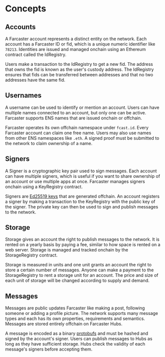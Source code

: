 # Concepts

## Accounts

A Farcaster account represents a distinct entity on the network. Each account has a Farcaster ID or fid, which is a unique numeric identifier like `78213`. Identities are issued and managed onchain using an Ethereum contract called the IdRegistry.

Users make a transaction to the IdRegistry to get a new fid. The address that owns the fid is known as the user's custody address. The IdRegistry ensures that fids can be transferred between addresses and that no two addresses have the same fid.

## Usernames

A username can be used to identify or mention an account. Users can have multiple names connected to an account, but only one can be active. Farcaster supports ENS names that are issued onchain or offchain.  

Farcaster operates its own offchain namespace under `fcast.id`. Every Farcaster account can claim one free name. Users may also use names from other ENS namespaces like `.eth`. A signed proof must be submitted to the network to claim ownership of a name. 

## Signers

A Signer is a cryptographic key pair used to sign messages. Each account can have multiple signers, which is useful if you want to share ownership of an account or use multiple apps at once. Farcaster manages signers onchain using a KeyRegistry contract. 

Signers are [Ed25519 keys](https://en.wikipedia.org/wiki/EdDSA#Ed25519) that are generated offchain. An account registers a signer by making a transaction to the KeyRegistry with the public key of the signer. The private key can then be used to sign and publish messages to the network.

## Storage 

Storage gives an account the right to publish messages to the network. It is rented on a yearly basis by paying a fee, similar to how space is rented on a web server. Storage is managed and tracked onchain by the StorageRegistry contract. 

Storage is measured in units and one unit grants an account the right to store a certain number of messages. Anyone can make a payment to the StorageRegistry to rent a storage unit for an account. The price and size of each unit of storage will be changed according to supply and demand.

## Messages 

Messages are public updates Farcaster like making a post, following someone or adding a profile picture. The network supports many message types and each has its own properties, requirements and semantics. Messages are stored entirely offchain on Farcaster Hubs. 

A message is encoded as a binary [protobufs](https://protobuf.dev/) and must be hashed and signed by the account's signer. Users can publish messages to Hubs as long as they have sufficient storage. Hubs check the validity of each message's signers before accepting them. 